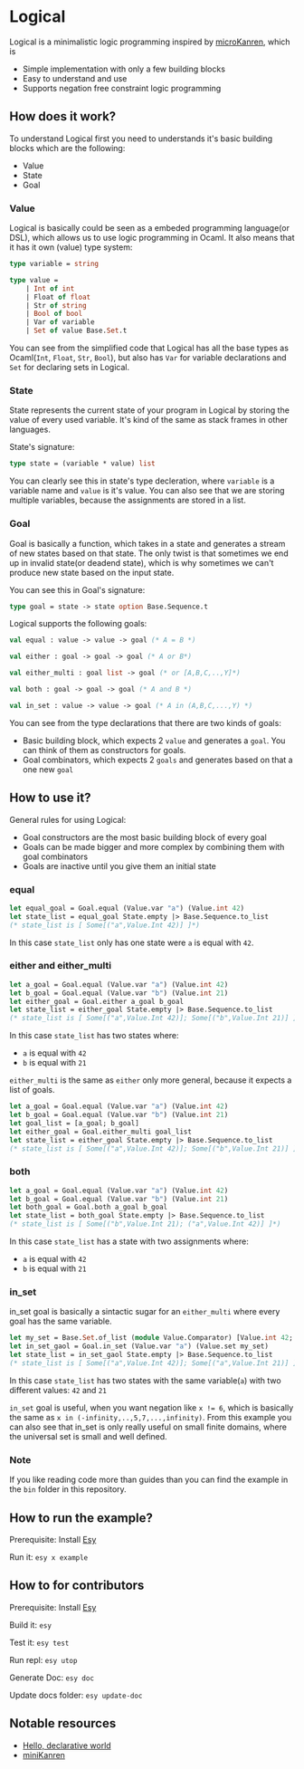 # Logical

Logical is a minimalistic logic programming inspired by [microKanren](http://minikanren.org/), which is
- Simple implementation with only a few building blocks
- Easy to understand and use
- Supports negation free constraint logic programming

## How does it work?
To understand Logical first you need to understands it's basic building blocks which are the following:
- Value
- State
- Goal

### Value
Logical is basically could be seen as a embeded programming language(or DSL), which allows us to use logic programming in Ocaml. It also means that it has it own (value) type system:
```ocaml
type variable = string

type value = 
    | Int of int
    | Float of float
    | Str of string
    | Bool of bool
    | Var of variable
    | Set of value Base.Set.t
```
You can see from the simplified code that Logical has all the base types as Ocaml(`Int`, `Float`, `Str`, `Bool`), but also has `Var` for variable declarations and `Set` for declaring sets in Logical.

### State
State represents the current state of your program in Logical by storing the value of every used variable.
It's kind of the same as stack frames in other languages.

State's signature:
```ocaml
type state = (variable * value) list
```
You can clearly see this in state's type decleration, where `variable` is a variable name and `value` is it's value. You can also see that we are storing multiple variables, because the assignments are stored in a list.

### Goal
Goal is basically a function, which takes in a state and generates a stream of new states based on that state. The only twist is that sometimes we end up in invalid state(or deadend state), which is why sometimes we can't produce new state based on the input state. 

You can see this in Goal's signature:
```ocaml
type goal = state -> state option Base.Sequence.t
```

Logical supports the following goals:
```ocaml
val equal : value -> value -> goal (* A = B *)

val either : goal -> goal -> goal (* A or B*)

val either_multi : goal list -> goal (* or [A,B,C,..,Y]*)

val both : goal -> goal -> goal (* A and B *)

val in_set : value -> value -> goal (* A in (A,B,C,...,Y) *)
```
You can see from the type declarations that there are two kinds of goals:
- Basic building block, which expects 2 `value` and generates a `goal`. You can think of them as constructors for goals.
- Goal combinators, which expects 2 `goals` and generates based on that a one new `goal`

## How to use it?
General rules for using Logical:
- Goal constructors are the most basic building block of every goal
- Goals can be made bigger and more complex by combining them with goal combinators
- Goals are inactive until you give them an initial state

### equal
```ocaml
let equal_goal = Goal.equal (Value.var "a") (Value.int 42)
let state_list = equal_goal State.empty |> Base.Sequence.to_list
(* state_list is [ Some[("a",Value.Int 42)] ]*)
```
In this case `state_list` only has one state were `a` is equal with `42`.

### either and either_multi
```ocaml
let a_goal = Goal.equal (Value.var "a") (Value.int 42)
let b_goal = Goal.equal (Value.var "b") (Value.int 21)
let either_goal = Goal.either a_goal b_goal
let state_list = either_goal State.empty |> Base.Sequence.to_list
(* state_list is [ Some[("a",Value.Int 42)]; Some[("b",Value.Int 21)] ]*)
```
In this case `state_list` has two states where:
- `a` is equal with `42`
- `b` is equal with `21`

`either_multi` is the same as `either` only more general, because it expects a list of goals.
```ocaml
let a_goal = Goal.equal (Value.var "a") (Value.int 42)
let b_goal = Goal.equal (Value.var "b") (Value.int 21)
let goal_list = [a_goal; b_goal]
let either_goal = Goal.either_multi goal_list
let state_list = either_goal State.empty |> Base.Sequence.to_list
(* state_list is [ Some[("a",Value.Int 42)]; Some[("b",Value.Int 21)] ]*)
```

### both
```ocaml
let a_goal = Goal.equal (Value.var "a") (Value.int 42)
let b_goal = Goal.equal (Value.var "b") (Value.int 21)
let both_goal = Goal.both a_goal b_goal
let state_list = both_goal State.empty |> Base.Sequence.to_list
(* state_list is [ Some[("b",Value.Int 21); ("a",Value.Int 42)] ]*)
```
In this case `state_list` has a state with two assignments where:
- `a` is equal with `42`
- `b` is equal with `21`

### in_set
in_set goal is basically a sintactic sugar for an `either_multi` where every goal has the same variable.
```ocaml
let my_set = Base.Set.of_list (module Value.Comparator) [Value.int 42; Value.int 21]
let in_set_gaol = Goal.in_set (Value.var "a") (Value.set my_set)
let state_list = in_set_gaol State.empty |> Base.Sequence.to_list
(* state_list is [ Some[("a",Value.Int 42)]; Some[("a",Value.Int 21)] ]*)
```
In this case `state_list` has two states with the same variable(`a`) with two different values: `42` and `21`

`in_set` goal is useful, when you want negation like `x != 6`, which is basically the same as `x in (-infinity,..,5,7,...,infinity)`. From this example you can also see that in_set is only really useful on small finite domains, where the universal set is small and well defined.

### Note
If you like reading code more than guides than you can find the example in the `bin` folder in this repository.

## How to run the example?
Prerequisite: Install [Esy](https://esy.sh/)

Run it: `esy x example`

## How to for contributors
Prerequisite: Install [Esy](https://esy.sh/)

Build it: `esy`

Test it: `esy test`

Run repl: `esy utop`

Generate Doc: `esy doc`

Update docs folder: `esy update-doc`

## Notable resources
- [Hello, declarative world](https://codon.com/hello-declarative-world)
- [miniKanren](http://minikanren.org/)